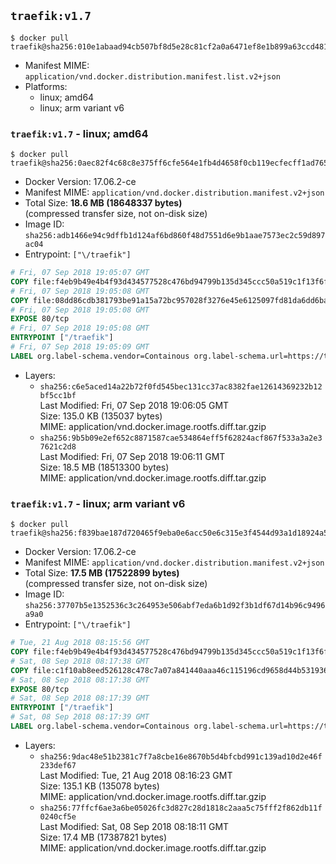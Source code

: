 ## `traefik:v1.7`

```console
$ docker pull traefik@sha256:010e1abaad94cb507bf8d5e28c81cf2a0a6471ef8e1b899a63ccd481899a9867
```

-	Manifest MIME: `application/vnd.docker.distribution.manifest.list.v2+json`
-	Platforms:
	-	linux; amd64
	-	linux; arm variant v6

### `traefik:v1.7` - linux; amd64

```console
$ docker pull traefik@sha256:0aec82f4c68c8e375ff6cfe564e1fb4d4658f0cb119ecfecff1ad765a32313b0
```

-	Docker Version: 17.06.2-ce
-	Manifest MIME: `application/vnd.docker.distribution.manifest.v2+json`
-	Total Size: **18.6 MB (18648337 bytes)**  
	(compressed transfer size, not on-disk size)
-	Image ID: `sha256:adb1466e94c9dffb1d124af6bd860f48d7551d6e9b1aae7573ec2c59d897ac04`
-	Entrypoint: `["\/traefik"]`

```dockerfile
# Fri, 07 Sep 2018 19:05:07 GMT
COPY file:f4eb9b49e4b4f93d434577528c476bd94799b135d345ccc50a519c1f13f6f97a in /etc/ssl/certs/ 
# Fri, 07 Sep 2018 19:05:08 GMT
COPY file:08dd86cdb381793be91a15a72bc957028f3276e45e6125097fd81da6dd6baccd in / 
# Fri, 07 Sep 2018 19:05:08 GMT
EXPOSE 80/tcp
# Fri, 07 Sep 2018 19:05:08 GMT
ENTRYPOINT ["/traefik"]
# Fri, 07 Sep 2018 19:05:09 GMT
LABEL org.label-schema.vendor=Containous org.label-schema.url=https://traefik.io org.label-schema.name=Traefik org.label-schema.description=A modern reverse-proxy org.label-schema.version=v1.7.0-rc4 org.label-schema.docker.schema-version=1.0
```

-	Layers:
	-	`sha256:c6e5aced14a22b72f0fd545bec131cc37ac8382fae12614369232b12bf5cc1bf`  
		Last Modified: Fri, 07 Sep 2018 19:06:05 GMT  
		Size: 135.0 KB (135037 bytes)  
		MIME: application/vnd.docker.image.rootfs.diff.tar.gzip
	-	`sha256:9b5b09e2ef652c8871587cae534864eff5f62824acf867f533a3a2e37621c2d8`  
		Last Modified: Fri, 07 Sep 2018 19:06:11 GMT  
		Size: 18.5 MB (18513300 bytes)  
		MIME: application/vnd.docker.image.rootfs.diff.tar.gzip

### `traefik:v1.7` - linux; arm variant v6

```console
$ docker pull traefik@sha256:f839bae187d720465f9eba0e6acc50e6c315e3f4544d93a1d18924a5eed25894
```

-	Docker Version: 17.06.2-ce
-	Manifest MIME: `application/vnd.docker.distribution.manifest.v2+json`
-	Total Size: **17.5 MB (17522899 bytes)**  
	(compressed transfer size, not on-disk size)
-	Image ID: `sha256:37707b5e1352536c3c264953e506abf7eda6b1d92f3b1df67d14b96c9496a9a0`
-	Entrypoint: `["\/traefik"]`

```dockerfile
# Tue, 21 Aug 2018 08:15:56 GMT
COPY file:f4eb9b49e4b4f93d434577528c476bd94799b135d345ccc50a519c1f13f6f97a in /etc/ssl/certs/ 
# Sat, 08 Sep 2018 08:17:38 GMT
COPY file:c1f10ab8eed526128c478c7a07a841440aaa46c115196cd9658d44b531936d7b in / 
# Sat, 08 Sep 2018 08:17:38 GMT
EXPOSE 80/tcp
# Sat, 08 Sep 2018 08:17:39 GMT
ENTRYPOINT ["/traefik"]
# Sat, 08 Sep 2018 08:17:39 GMT
LABEL org.label-schema.vendor=Containous org.label-schema.url=https://traefik.io org.label-schema.name=Traefik org.label-schema.description=A modern reverse-proxy org.label-schema.version=v1.7.0-rc4 org.label-schema.docker.schema-version=1.0
```

-	Layers:
	-	`sha256:9dac48e51b2381c7f7a8cbe16e8670b5d4bfcbd991c139ad10d2e46f233def67`  
		Last Modified: Tue, 21 Aug 2018 08:16:23 GMT  
		Size: 135.1 KB (135078 bytes)  
		MIME: application/vnd.docker.image.rootfs.diff.tar.gzip
	-	`sha256:77ffcf6ae3a6be05026fc3d827c28d1818c2aaa5c75fff2f862db11f0240cf5e`  
		Last Modified: Sat, 08 Sep 2018 08:18:11 GMT  
		Size: 17.4 MB (17387821 bytes)  
		MIME: application/vnd.docker.image.rootfs.diff.tar.gzip
